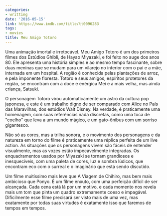 ```yaml
---
categories:
- writting
date: '2016-05-15'
link: https://www.imdb.com/title/tt0096283
tags:
- movies
title: Meu Amigo Totoro
---
```


Uma animação imortal e irretocável. Meu Amigo Totoro é um dos primeiros filmes dos Estúdios Ghibli, de Hayao Miyazaki, e foi feito no auge dos anos 80. Ele apresenta uma história simples e ao mesmo tempo fascinante, sobre duas meninas que se mudam para um vilarejo no interior com o pai e a mãe, internada em um hospital. A região é conhecida pelas plantações de arroz, e pela imponente floresta. Totoro e seus amigos, espíritos protetores da região, se encontram com a doce e enérgica Mei e a mais velha, mas ainda criança, Satsuki.

O personagem Totoro virou automaticamente um astro da cultura pop japonesa, e este é um trabalho digno de ser comparado com Alice no País das Maravilhas, dos estúdios Walt Disney. Na verdade, é praticamente uma homenagem, com suas referências nada discretas, como uma toca de "coelho" que leva a um mundo mágico, e um gato-ônibus com um sorriso gigantesco.

Não só as cores, mas a trilha sonora, e o movimento dos personagens e da natureza em torno do filme é praticamente uma réplica perfeita de um live action. As situações que os personagens vivem são fáceis de entender visualmente, mas as vozes estão impecavelmente integradas. Os enquadramentos usados por Miyazaki se tornam grandiosos e inesquecíveis, com uma paleta de cores, luz e sombra lúdicos, que encontram eco com o surreal e o imaginário que está sendo discutido.

Um filme muitíssimo mais leve que A Viagem de Chihiro, mas bem mais ambicioso que Ponyo. É um filme enxuto, com uma perfeição difícil de ser alcançada. Cada cena está lá por um motivo, e cada momento nos revela mais um tom que pinta um quadro extremamente coeso e impagável. Dificilmente esse filme precisará ser visto mais de uma vez, mas exatamente por todas suas virtudes é exatamente isso que faremos de tempos em tempos.